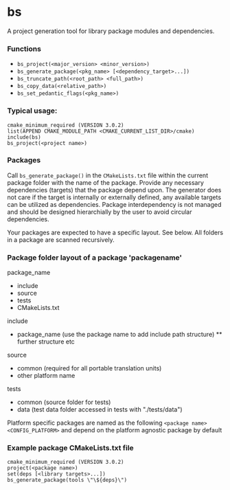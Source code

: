 # bs
A project generation tool for library package modules and dependencies.

### Functions
* `bs_project(<major_version> <minor_version>)`
* `bs_generate_package(<pkg_name> [<dependency_target>...])`
* `bs_truncate_path(<root_path> <full_path>)`
* `bs_copy_data(<relative_path>)`
* `bs_set_pedantic_flags(<pkg_name>)`

### Typical usage:
```
cmake_minimum_required (VERSION 3.0.2)
list(APPEND CMAKE_MODULE_PATH <CMAKE_CURRENT_LIST_DIR>/cmake)
include(bs)
bs_project(<project name>)
```

### Packages
Call `bs_generate_package()` in the `CMakeLists.txt` file within the current package folder with the name of the package.
Provide any necessary dependencies (targets) that the package depend upon.
The generator does not care if the target is internally or externally defined, any available targets can be utilized as dependencies.
Package interdependency is not managed and should be designed hierarchially by the user to avoid circular dependencies.

Your packages are expected to have a specific layout. See below.
All folders in a package are scanned recursively.

### Package folder layout of a package 'packagename'
  package_name
  * include
  * source
  * tests
  * CMakeLists.txt

  include
  * package_name (use the package name to add include path structure)
  ** further structure etc

  source
  * common (required for all portable translation units)
  * other platform name

  tests
  * common (source folder for tests)
  * data (test data folder accessed in tests with \"./tests/data\")

Platform specific packages are named as the following 
 `<package name><CONFIG_PLATFORM>`
and depend on the platform agnostic package <package name> by default

### Example package CMakeLists.txt file
```
cmake_minimum_required (VERSION 3.0.2)
project(<package name>)
set(deps [<library targets>...])
bs_generate_package(tools \"\${deps}\")
```
